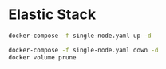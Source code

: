# Elastic Stack

```sh
docker-compose -f single-node.yaml up -d
```

```sh
docker-compose -f single-node.yaml down -d
docker volume prune
```
